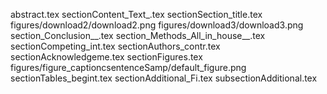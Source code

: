 abstract.tex
sectionContent_Text_.tex
sectionSection_title.tex
figures/download2/download2.png
figures/download3/download3.png
section_Conclusion__.tex
section_Methods_All_in_house__.tex
sectionCompeting_int.tex
sectionAuthors_contr.tex
sectionAcknowledgeme.tex
sectionFigures.tex
figures/figure_captioncsentenceSamp/default_figure.png
sectionTables_begint.tex
sectionAdditional_Fi.tex
subsectionAdditional.tex
